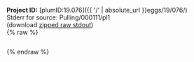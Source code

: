 **Project ID:** [plumID:19.076]({{ '/' | absolute_url }}eggs/19/076/)  
Stderr for source:  Pulling/000111/pl1   
(download [zipped raw stdout](pl1.plumed.stdout.txt.zip))  
{% raw %}
<pre>
</pre>
{% endraw %}
